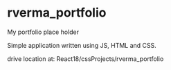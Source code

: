 # rverma_portfolio

My portfolio place holder

Simple application written using JS, HTML and CSS.

drive location at: React18/cssProjects/rverma_portfolio
